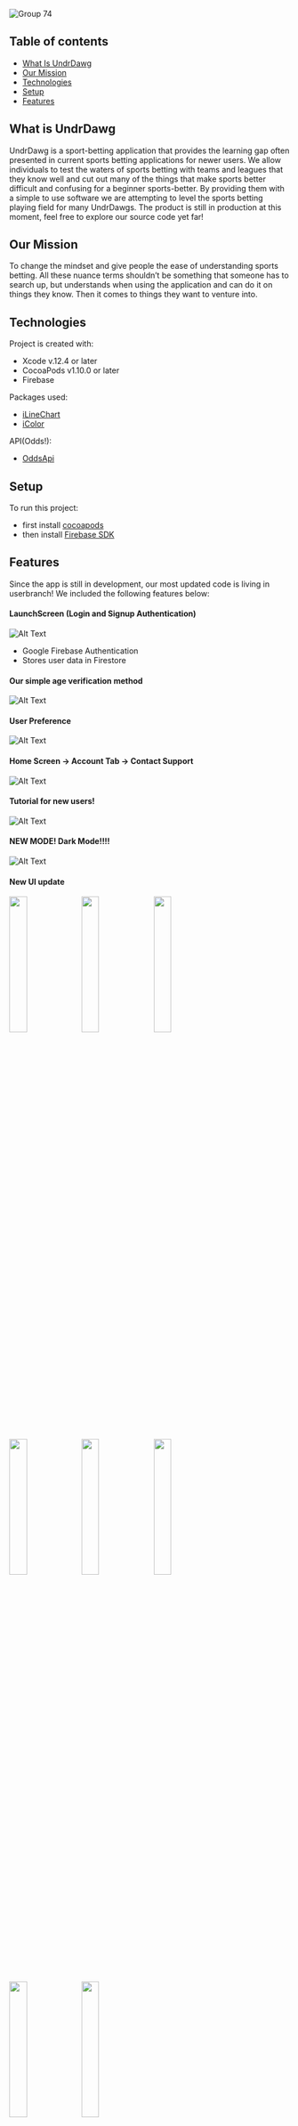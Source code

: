 ![Group 74](https://user-images.githubusercontent.com/31326034/113467202-5f988100-93f6-11eb-94c5-e0a10b22efe3.png)



## Table of contents
* [What Is UndrDawg](#what-is-undrdawg)
* [Our Mission](#our-mission)
* [Technologies](#technologies)
* [Setup](#setup)
* [Features](#features)

## What is UndrDawg
UndrDawg is a sport-betting application that provides the learning gap often presented in current sports betting applications for newer users. We allow individuals to test the waters of sports betting with teams and leagues that they know well and cut out many of the things that make sports better difficult and confusing for a beginner sports-better. By providing them with a simple to use software we are attempting to level the sports betting playing field for many UndrDawgs.
The product is still in production at this moment, feel free to explore our source code yet far!

## Our Mission
To change the mindset and give people the ease of understanding sports betting. All these nuance terms shouldn’t be something that someone has to search up, but understands when using the application and can do it on things they know. Then it comes to things they want to venture into. 

## Technologies
Project is created with:
* Xcode v.12.4 or later
* CocoaPods v1.10.0 or later
* Firebase

Packages used:
* [iLineChart](https://iswiftui.com/charts.html "iLineChart")
* [iColor](https://iswiftui.com/iColor.html "iColor")

API(Odds!):
* [OddsApi](https://the-odds-api.com/ "OddsApi")

## Setup
To run this project:
* first install [cocoapods](https://cocoapods.org/ "cocoapods")
* then install [Firebase SDK](https://firebase.google.com/docs/ios/setup "Firebase_SDK")


## Features
Since the app is still in development, our most updated code is living in userbranch!
We included the following features below:

#### LaunchScreen (Login and Signup Authentication) 
![Alt Text](https://media.giphy.com/media/g1vj2pnI8APaTY5EGV/giphy.gif)
* Google Firebase Authentication
* Stores user data in Firestore

#### Our simple age verification method
![Alt Text](https://media.giphy.com/media/N23P5s2nYLApA21dMN/giphy.gif)

#### User Preference
![Alt Text](https://media.giphy.com/media/Gy0hPv9Qnc5EipHNTP/giphy.gif)

#### Home Screen -> Account Tab -> Contact Support
![Alt Text](https://media.giphy.com/media/V1d9PvTSwuh4ykCcOH/giphy.gif)

#### Tutorial for new users!
![Alt Text](https://media.giphy.com/media/BVer9a4syjjkTKByrG/giphy.gif)

#### NEW MODE! Dark Mode!!!!
![Alt Text](https://media.giphy.com/media/ikvgbTO3PZ8FKFBzVx/giphy.gif)

#### New UI update
<img src="https://user-images.githubusercontent.com/31326034/135805670-de7391c6-3f9f-47d6-a4ae-ec19bbc68002.png" width="25%" height="25%">
<img src="https://user-images.githubusercontent.com/31326034/135806960-8454ec11-bed7-4d1a-a6d4-36d9ffa83528.png" width="25%" height="25%">
<img src="https://user-images.githubusercontent.com/31326034/135806129-3cf7aa29-4db8-448a-9269-2fc2bca8f77b.png" width="25%" height="25%">
<img src="https://user-images.githubusercontent.com/31326034/135805806-6d34b3f1-25f5-489d-b083-f220d02a557c.png" width="25%" height="25%">
<img src="https://user-images.githubusercontent.com/31326034/135807337-c43d4d39-182f-44c2-b4b8-fdbbfc641aaa.png" width="25%" height="25%">
<img src="https://user-images.githubusercontent.com/31326034/135807344-7b037be9-b6a2-43a2-9dfb-7bfccc39119d.png" width="25%" height="25%">
<img src="https://user-images.githubusercontent.com/31326034/135807346-36a12645-2e15-4f87-80e9-e45bcae9144f.png" width="25%" height="25%">
<img src="https://user-images.githubusercontent.com/31326034/135807350-f3645058-4373-4385-aa58-2b437403cdf5.png" width="25%" height="25%">
